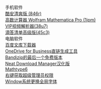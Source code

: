 手机软件
<br><a href="https://fudan.lanzoub.com/ipfXb086vphi">酷安清爽版 (846r)</a>
<br><a href="https://fudan.lanzoub.com/ib3fZ0opunud">高数计算器 Wolfram Mathematica Pro (1ipm)</a>
<br><a href="https://fudan.lanzoub.com/i8PTB04vqtof">VIP视频解析器(38u7)</a>
<br><a href="https://yxssp.lanzoui.com/b646033/?%3E">滴答清单高级版(45c3)</a>
<br>电脑软件
<br><a href="https://fudan.lanzoub.com/iYzZ10jc8f4j">百度文库下载器</a>
<br><a href="https://fudan.lanzoub.com/i7HFS086ykqf">OneDrive for Business直链生成工具</a>
<br><a href="https://fudan.lanzoub.com/i7HFS086ykqf">Bandizip的最后一个免费版本</a>
<br><a href="https://fudan.lanzoub.com/iq5p60oz0nad">Neat Download Manager汉化版</a>
<br><a href="https://fudan.lanzoub.com/iwGe90oz11if">Mathtype6</a>
<br><a href="https://fudan.lanzoub.com/iFnh30oz19ej">右键获取超级管理员权限</a>
<br><a href="https://fudan.lanzoub.com/iNrAm0oz2f3a">Window系统更换全局字体</a>
